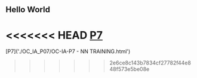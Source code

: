 ## Hello World 

<<<<<<< HEAD
[P7](./OC_IA_P07/OC-IA-P7_NN_TRAINING.html)
=======
[P7]('./OC_IA_P07/OC-IA-P7 - NN TRAINING.html')
>>>>>>> 2e6ce8c143b7834cf27782f44e848f573e5be08e
